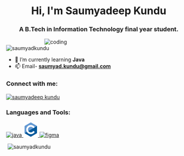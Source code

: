 <h1 align="center">Hi, I'm Saumyadeep Kundu</h1>
<h3 align="center">A B.Tech in Information Technology final year student.</h3>

<img align="right" alt="coding" width="400" src="https://miro.medium.com/max/1400/1*vJjJ3Mdok6Rvxx85IIRqBQ.gif">

<p align="left"> <img src="https://komarev.com/ghpvc/?username=saumyadkundu&label=Profile%20views&color=0e75b6&style=flat" alt="saumyadkundu" /> </p>

- 🌱 I’m currently learning **Java**
- 📫 Email- **saumyad.kundu@gmail.com**

<h3 align="left">Connect with me:</h3>
<p align="left">
<a href="https://www.linkedin.com/in/saumyadeep-kundu-817713226/" target="blank"><img align="center" src="https://raw.githubusercontent.com/rahuldkjain/github-profile-readme-generator/master/src/images/icons/Social/linked-in-alt.svg" alt="saumyadeep kundu" height="30" width="40" /></a>

</p>

<h3 align="left">Languages and Tools:</h3>
<p align="left">  <a href="https://www.java.com/en/download/help/whatis_java.html" target="_blank" rel="noreferrer"> <img src="https://www.svgrepo.com/show/184143/java.svg" alt="java" width="40" height="40"/> </a> <a href="https://en.wikipedia.org/wiki/C_(programming_language)" target="_blank" rel="noreferrer"> <img src="https://raw.githubusercontent.com/devicons/devicon/master/icons/c/c-original.svg" alt="c" width="40" height="40"/> </a>  <a href="https://www.figma.com/" target="_blank" rel="noreferrer"> <img src="https://www.vectorlogo.zone/logos/figma/figma-icon.svg" alt="figma" width="40" height="40"/> </a>  </p>

<p>&nbsp;<img align="center" src="https://github-readme-stats.vercel.app/api?username=saumyadkundu&show_icons=true&locale=en" alt="saumyadkundu" /></p>

